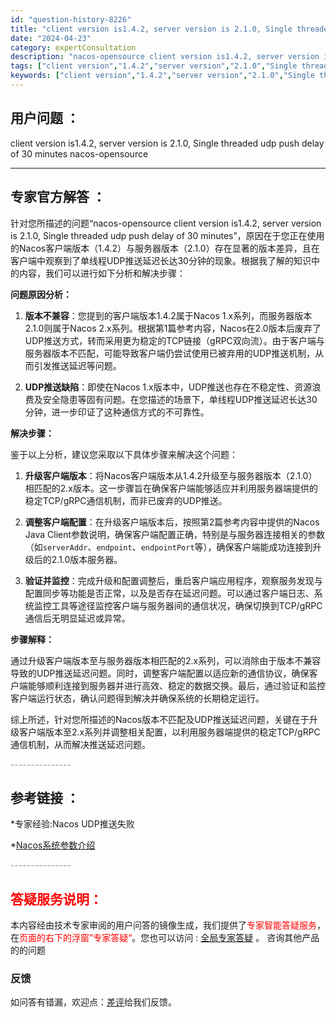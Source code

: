 ```yaml
---
id: "question-history-8226"
title: "client version is1.4.2, server version is 2.1.0, Single threaded udp push delay of 30 minutes nacos-opensource"
date: "2024-04-23"
category: expertConsultation
description: "nacos-opensource client version is1.4.2, server version is 2.1.0, Single threaded udp push delay of 30 minutes"
tags: ["client version","1.4.2","server version","2.1.0","Single threaded udp push delay","30 minutes"]
keywords: ["client version","1.4.2","server version","2.1.0","Single threaded udp push delay","30 minutes"]
---
```


## 用户问题 ： 
 client version is1.4.2, server version is 2.1.0, Single threaded udp push delay of 30 minutes nacos-opensource 

---------------
## 专家官方解答 ：

针对您所描述的问题“nacos-opensource client version is1.4.2, server version is 2.1.0, Single threaded udp push delay of 30 minutes”，原因在于您正在使用的Nacos客户端版本（1.4.2）与服务器版本（2.1.0）存在显著的版本差异，且在客户端中观察到了单线程UDP推送延迟长达30分钟的现象。根据我了解的知识中的内容，我们可以进行如下分析和解决步骤：

**问题原因分析：**

1. **版本不兼容**：您提到的客户端版本1.4.2属于Nacos 1.x系列，而服务器版本2.1.0则属于Nacos 2.x系列。根据第1篇参考内容，Nacos在2.0版本后废弃了UDP推送方式，转而采用更为稳定的TCP链接（gRPC双向流）。由于客户端与服务器版本不匹配，可能导致客户端仍尝试使用已被弃用的UDP推送机制，从而引发推送延迟等问题。

2. **UDP推送缺陷**：即使在Nacos 1.x版本中，UDP推送也存在不稳定性、资源浪费及安全隐患等固有问题。在您描述的场景下，单线程UDP推送延迟长达30分钟，进一步印证了这种通信方式的不可靠性。

**解决步骤：**

鉴于以上分析，建议您采取以下具体步骤来解决这个问题：

1. **升级客户端版本**：将Nacos客户端版本从1.4.2升级至与服务器版本（2.1.0）相匹配的2.x版本。这一步骤旨在确保客户端能够适应并利用服务器端提供的稳定TCP/gRPC通信机制，而非已废弃的UDP推送。

2. **调整客户端配置**：在升级客户端版本后，按照第2篇参考内容中提供的Nacos Java Client参数说明，确保客户端配置正确，特别是与服务器连接相关的参数（如`serverAddr`、`endpoint`、`endpointPort`等），确保客户端能成功连接到升级后的2.1.0版本服务器。

3. **验证并监控**：完成升级和配置调整后，重启客户端应用程序，观察服务发现与配置同步等功能是否正常，以及是否存在延迟问题。可以通过客户端日志、系统监控工具等途径监控客户端与服务器间的通信状况，确保切换到TCP/gRPC通信后无明显延迟或异常。

**步骤解释：**

通过升级客户端版本至与服务器版本相匹配的2.x系列，可以消除由于版本不兼容导致的UDP推送延迟问题。同时，调整客户端配置以适应新的通信协议，确保客户端能够顺利连接到服务器并进行高效、稳定的数据交换。最后，通过验证和监控客户端运行状态，确认问题得到解决并确保系统的长期稳定运行。

综上所述，针对您所描述的Nacos版本不匹配及UDP推送延迟问题，关键在于升级客户端版本至2.x系列并调整相关配置，以利用服务器端提供的稳定TCP/gRPC通信机制，从而解决推送延迟问题。


<font color="#949494">---------------</font> 


## 参考链接 ：

*专家经验:Nacos UDP推送失败 
 
 *[Nacos系统参数介绍](https://nacos.io/docs/latest/guide/admin/system-configurations)


 <font color="#949494">---------------</font> 
 


## <font color="#FF0000">答疑服务说明：</font> 

本内容经由技术专家审阅的用户问答的镜像生成，我们提供了<font color="#FF0000">专家智能答疑服务</font>，在<font color="#FF0000">页面的右下的浮窗”专家答疑“</font>。您也可以访问 : [全局专家答疑](https://opensource.alibaba.com/chatBot) 。 咨询其他产品的的问题

### 反馈
如问答有错漏，欢迎点：[差评](https://ai.nacos.io/user/feedbackByEnhancerGradePOJOID?enhancerGradePOJOId=11542)给我们反馈。
